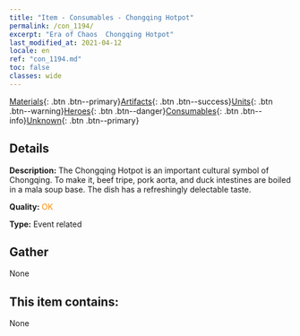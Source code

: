 ```yaml
---
title: "Item - Consumables - Chongqing Hotpot"
permalink: /con_1194/
excerpt: "Era of Chaos  Chongqing Hotpot"
last_modified_at: 2021-04-12
locale: en
ref: "con_1194.md"
toc: false
classes: wide
---
```

 [Materials](/Items/){: .btn .btn--primary}[Artifacts](/Items/Artifacts/){: .btn .btn--success}[Units](/Items/Units/){: .btn .btn--warning}[Heroes](/Items/Heroes/){: .btn .btn--danger}[Consumables](/Items/Consumables/){: .btn .btn--info}[Unknown](/Items/Unknown/){: .btn .btn--primary}

## Details
 **Description:** The Chongqing Hotpot is an important cultural symbol of Chongqing. To make it, beef tripe, pork aorta, and duck intestines are boiled in a mala soup base. The dish has a refreshingly delectable taste.

 **Quality:** <span style="color: #FF8C00">OK</span>

 **Type:** Event related

## Gather

  None

## This item contains:

  None

